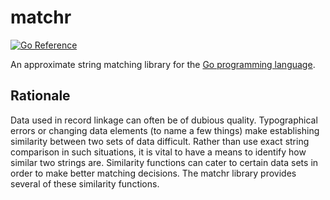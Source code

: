 # matchr

[![Go Reference](https://pkg.go.dev/badge/github.com/antzucaro/matchr.svg)](https://pkg.go.dev/github.com/antzucaro/matchr)

An approximate string matching library for the [Go programming language](http://www.golang.org).

## Rationale

Data used in record linkage can often be of dubious quality. Typographical 
errors or changing data elements (to name a few things) make establishing similarity between two sets of data 
difficult. Rather than use exact string comparison in such situations, it is
vital to have a means to identify how similar two strings are. Similarity functions can cater
to certain data sets in order to make better matching decisions. The matchr library provides
several of these similarity functions.
